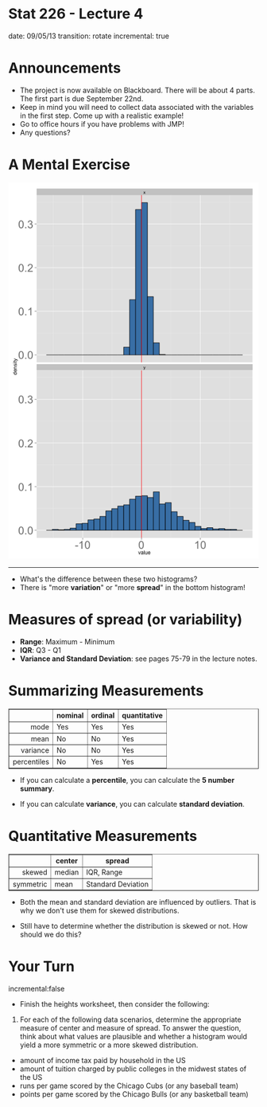 Stat 226 - Lecture 4
========================================================
date: 09/05/13
transition: rotate
incremental: true

Announcements
========================================================

* The project is now available on Blackboard. There will be about 4 parts. The first part is due September 22nd.
* Keep in mind you will need to collect data associated with the variables in the first step. Come up with a realistic example!
* Go to office hours if you have problems with JMP!
* Any questions?

A Mental Exercise
========================================================

![plot of chunk x](index-figure/x.png) 


***
* What's the difference between these two histograms?
* There is "more __variation__" or "more __spread__" in the bottom histogram!

Measures of spread (or variability)
========================================================

* __Range__: Maximum - Minimum
* __IQR__: Q3 - Q1
* __Variance and Standard Deviation__: see pages 75-79 in the lecture notes.

Summarizing Measurements
========================================================

<!-- html table generated in R 3.0.1 by xtable 1.7-1 package -->
<!-- Tue Sep 10 13:30:54 2013 -->
<TABLE border=1>
<TR> <TH>  </TH> <TH> nominal </TH> <TH> ordinal </TH> <TH> quantitative </TH>  </TR>
  <TR> <TD align="right"> mode </TD> <TD> Yes </TD> <TD> Yes </TD> <TD> Yes </TD> </TR>
  <TR> <TD align="right"> mean </TD> <TD> No </TD> <TD> No </TD> <TD> Yes </TD> </TR>
  <TR> <TD align="right"> variance </TD> <TD> No </TD> <TD> No </TD> <TD> Yes </TD> </TR>
  <TR> <TD align="right"> percentiles </TD> <TD> No </TD> <TD> Yes </TD> <TD> Yes </TD> </TR>
   </TABLE>


* If you can calculate a __percentile__, you can calculate the __5 number summary__.

* If you can calculate __variance__, you can calculate __standard deviation__.

Quantitative Measurements
========================================================

<!-- html table generated in R 3.0.1 by xtable 1.7-1 package -->
<!-- Tue Sep 10 13:30:54 2013 -->
<TABLE border=1>
<TR> <TH>  </TH> <TH> center </TH> <TH> spread </TH>  </TR>
  <TR> <TD align="right"> skewed </TD> <TD> median </TD> <TD> IQR, Range </TD> </TR>
  <TR> <TD align="right"> symmetric </TD> <TD> mean </TD> <TD> Standard Deviation </TD> </TR>
   </TABLE>


* Both the mean and standard deviation are influenced by outliers. That is why we don't use them for skewed distributions.

* Still have to determine whether the distribution is skewed or not. How should we do this?

Your Turn
========================================================
incremental:false

* Finish the heights worksheet, then consider the following:
1. For each of the following data scenarios, determine the appropriate measure of center and measure of spread. To answer the question, think about what values are plausible and whether a histogram would yield a more symmetric or a more skewed distribution.
  * amount of income tax paid by household in the US
  * amount of tuition charged by public colleges in the midwest states of the US
  * runs per game scored by the Chicago Cubs (or any baseball team)
  * points per game scored by the Chicago Bulls (or any basketball team)
  


